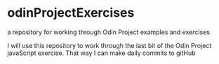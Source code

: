 # odinProjectExercises
a repository for working through Odin Project examples and exercises

I will use this repository to work through the last bit of the Odin Project javaScript exercise. That way I can
make daily commits to gitHub
